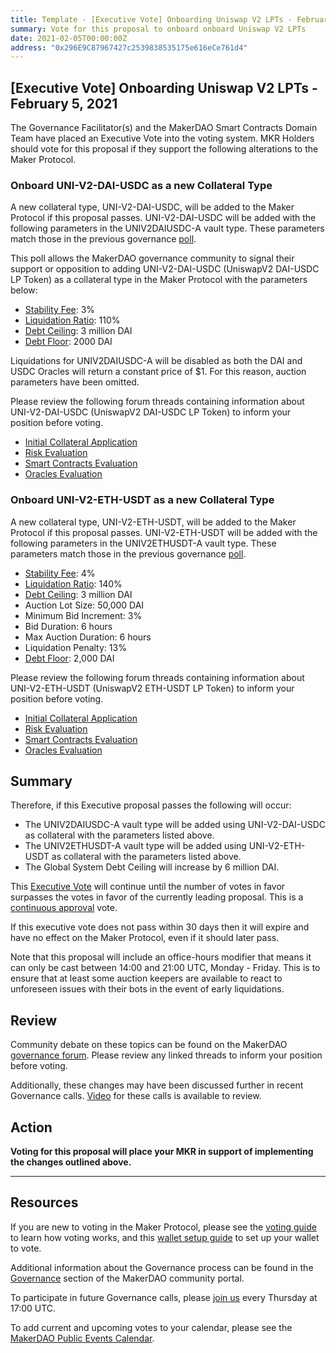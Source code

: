 ```yaml
---
title: Template - [Executive Vote] Onboarding Uniswap V2 LPTs - February 5, 2021
summary: Vote for this proposal to onboard onboard Uniswap V2 LPTs
date: 2021-02-05T00:00:00Z
address: "0x296E9C87967427c2539838535175e616eCe761d4"
---
```


## [Executive Vote] Onboarding Uniswap V2 LPTs - February 5, 2021

The Governance Facilitator(s) and the MakerDAO Smart Contracts Domain Team have placed an Executive Vote into the voting system. MKR Holders should vote for this proposal if they support the following alterations to the Maker Protocol.

### Onboard UNI-V2-DAI-USDC as a new Collateral Type

A new collateral type, UNI-V2-DAI-USDC, will be added to the Maker Protocol if this proposal passes. UNI-V2-DAI-USDC will be added with the following parameters in the UNIV2DAIUSDC-A vault type. These parameters match those in the previous governance [poll](https://vote.makerdao.com/polling/QmeCbcVz?network=mainnet#poll-detail).

This poll allows the MakerDAO governance community to signal their support or opposition to adding UNI-V2-DAI-USDC (UniswapV2 DAI-USDC LP Token) as a collateral type in the Maker Protocol with the parameters below:

- [Stability Fee](https://community-development.makerdao.com/en/learn/governance/param-stability-fee): 3%
- [Liquidation Ratio](https://community-development.makerdao.com/en/learn/governance/param-liquidation-ratio): 110%
- [Debt Ceiling](https://community-development.makerdao.com/en/learn/governance/param-debt-ceiling): 3 million DAI
- [Debt Floor](https://community-development.makerdao.com/en/learn/governance/param-debt-floor): 2000 DAI

Liquidations for UNIV2DAIUSDC-A will be disabled as both the DAI and USDC Oracles will return a constant price of $1. For this reason, auction parameters have been omitted.

Please review the following forum threads containing information about UNI-V2-DAI-USDC (UniswapV2 DAI-USDC LP Token) to inform your position before voting.

- [Initial Collateral Application](https://forum.makerdao.com/t/uni-v2-dai-usdc-mip6-collateral-onboarding-application/5830)
- [Risk Evaluation](https://forum.makerdao.com/t/uni-v2-dai-usdc-collateral-onboarding-risk-evaluation/6258)
- [Smart Contracts Evaluation](https://forum.makerdao.com/t/uni-v2-dai-usdc-erc20-token-smart-contract-technical-assessment/6232)
- [Oracles Evaluation](https://forum.makerdao.com/t/uni-v2-dai-usdc-collateral-onboarding-oracle-assessment-mip10c3-sp22/6285)

### Onboard UNI-V2-ETH-USDT as a new Collateral Type

A new collateral type, UNI-V2-ETH-USDT, will be added to the Maker Protocol if this proposal passes. UNI-V2-ETH-USDT will be added with the following parameters in the UNIV2ETHUSDT-A vault type. These parameters match those in the previous governance [poll](https://vote.makerdao.com/polling/Qma6wD3v?network=mainnet).

- [Stability Fee](https://community-development.makerdao.com/en/learn/governance/param-stability-fee): 4%
- [Liquidation Ratio](https://community-development.makerdao.com/en/learn/governance/param-liquidation-ratio): 140%
- [Debt Ceiling](https://community-development.makerdao.com/en/learn/governance/param-debt-ceiling): 3 million DAI
- Auction Lot Size: 50,000 DAI
- Minimum Bid Increment: 3%
- Bid Duration: 6 hours
- Max Auction Duration: 6 hours
- Liquidation Penalty: 13%
- [Debt Floor](https://community-development.makerdao.com/en/learn/governance/param-debt-floor): 2,000 DAI

Please review the following forum threads containing information about UNI-V2-ETH-USDT (UniswapV2 ETH-USDT LP Token) to inform your position before voting.

- [Initial Collateral Application](https://forum.makerdao.com/t/uni-v2-eth-usdt-dai-collateral-onboarding-application/4280)
- [Risk Evaluation](https://forum.makerdao.com/t/uni-v2-eth-usdt-collateral-onboarding-risk-evaluation/6259)
- [Smart Contracts Evaluation](https://forum.makerdao.com/t/uni-v2-eth-usdt-erc20-token-smart-contract-technical-assessment/6231)
- [Oracles Evaluation](https://forum.makerdao.com/t/uni-v2-eth-usdt-collateral-onboarding-oracle-assessment-mip10c3-sp22/6284)

## Summary

Therefore, if this Executive proposal passes the following will occur:

- The UNIV2DAIUSDC-A vault type will be added using UNI-V2-DAI-USDC as collateral with the parameters listed above.
- The UNIV2ETHUSDT-A vault type will be added using UNI-V2-ETH-USDT as collateral with the parameters listed above.
- The Global System Debt Ceiling will increase by 6 million DAI.

This [Executive Vote](https://community-development.makerdao.com/en/learn/governance/on-chain-gov) will continue until the number of votes in favor surpasses the votes in favor of the currently leading proposal. This is a [continuous approval](https://community-development.makerdao.com/en/learn/governance/how-voting-works) vote.

If this executive vote does not pass within 30 days then it will expire and have no effect on the Maker Protocol, even if it should later pass.

Note that this proposal will include an office-hours modifier that means it can only be cast between 14:00 and 21:00 UTC, Monday - Friday. This is to ensure that at least some auction keepers are available to react to unforeseen issues with their bots in the event of early liquidations.

## Review

Community debate on these topics can be found on the MakerDAO [governance forum](https://forum.makerdao.com/). Please review any linked threads to inform your position before voting.

Additionally, these changes may have been discussed further in recent Governance calls. [Video](https://www.youtube.com/playlist?list=PLLzkWCj8ywWNq5-90-Id6VPSsrk4OWVan) for these calls is available to review.

## Action

**Voting for this proposal will place your MKR in support of implementing the changes outlined above.**

---

## Resources

If you are new to voting in the Maker Protocol, please see the [voting guide](https://community-development.makerdao.com/en/learn/governance/how-voting-works/) to learn how voting works, and this [wallet setup guide](https://community-development.makerdao.com/en/learn/governance/voting-setup/) to set up your wallet to vote.

Additional information about the Governance process can be found in the [Governance](https://community-development.makerdao.com/en/learn/governance) section of the MakerDAO community portal.

To participate in future Governance calls, please [join us](https://github.com/makerdao/community/tree/master/governance/governance-and-risk-meetings) every Thursday at 17:00 UTC.

To add current and upcoming votes to your calendar, please see the [MakerDAO Public Events Calendar](https://calendar.google.com/calendar/embed?src=makerdao.com_3efhm2ghipksegl009ktniomdk%40group.calendar.google.com&ctz=UTC&mode=week&showCalendars=0&showPrint=0).
